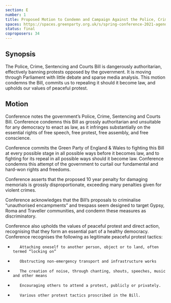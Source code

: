 ```yaml
---
section: E
number: 1
title: Proposed Motion to Condemn and Campaign Against the Police, Crime, Sentencing and Courts Bill
spaces: https://spaces.greenparty.org.uk/s/spring-conference-2021-agenda-forum2/?contentId=78279
status: final
coproposers: 34
---
```

## Synopsis

The Police, Crime, Sentencing and Courts Bill is dangerously authoritarian, effectively banning protests opposed by the government. It is moving through Parliament with little debate and sparse media analysis. This motion condemns the Bill, commits us to repealing it should it become law, and upholds our values of peaceful protest.

## Motion

Conference notes the government’s Police, Crime, Sentencing and Courts Bill. Conference condemns this Bill as grossly authoritarian and unsuitable for any democracy to enact as law, as it infringes substantially on the essential rights of free speech, free protest, free assembly, and free conscience.

Conference commits the Green Party of England & Wales to fighting this Bill at every possible stage in all possible ways before it becomes law, and to fighting for its repeal in all possible ways should it become law. Conference condemns this attempt of the government to curtail our fundamental and hard-won rights and freedoms.

Conference asserts that the proposed 10 year penalty for damaging memorials is grossly disproportionate, exceeding many penalties given for violent crimes.

Conference acknowledges that the Bill’s proposals to criminalise “unauthorised encampments” and trespass seem designed to target Gypsy, Roma and Traveller communities, and condemn these measures as discriminatory.

Conference also upholds the values of peaceful protest and direct action, recognising that they form an essential part of a healthy democracy. Conference recognises the following as legitimate peaceful protest tactics:

-        Attaching oneself to another person, object or to land, often termed “locking on”

-        Obstructing non-emergency transport and infrastructure works

-        The creation of noise, through chanting, shouts, speeches, music and other means

-        Encouraging others to attend a protest, publicly or privately.

-        Various other protest tactics proscribed in the Bill.
